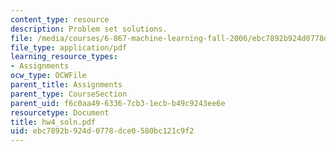```yaml
---
content_type: resource
description: Problem set solutions.
file: /media/courses/6-867-machine-learning-fall-2006/ebc7892b924d0778dce0580bc121c9f2_hw4_soln.pdf
file_type: application/pdf
learning_resource_types:
- Assignments
ocw_type: OCWFile
parent_title: Assignments
parent_type: CourseSection
parent_uid: f6c0aa49-6336-7cb3-1ecb-b49c9243ee6e
resourcetype: Document
title: hw4_soln.pdf
uid: ebc7892b-924d-0778-dce0-580bc121c9f2
---
```

